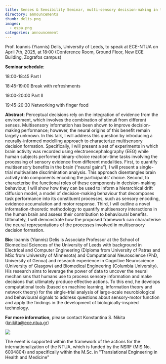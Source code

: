 ```yaml
---
title: Senses & Sensibility Seminar, multi-sensory decision-making in the human brain
directory: announcements
thumb: delis.png
images:
  - espa.png
categories: announcement
---
```


Prof. Ioannis (Yiannis) Delis, University of Leeds, to speak at ECE-NTUA on April 7th, 2025, at 18:00 (Conference Room, Ground Floor, New ECE Building, Zografos campus)

**Seminar schedule**:

18:00-18:45 Part I

18:45-19:00 Break with refreshments

19:00-20:00 Part II

19:45-20:30 Networking with finger food


**Abstract**: Perceptual decisions rely on the integration of evidence from the environment, which involves the combination of stimuli from different senses. Multisensory information has been shown to improve decision-making performance; however, the neural origins of this benefit remain largely unknown. In this talk, I will address this question by introducing a neurally-informed modelling approach to characterize multisensory decision formation. Specifically, I will present a set of experiments in which brain activity was recorded using electroencephalography (EEG) while human subjects performed binary-choice reaction-time tasks involving the processing of sensory evidence from different modalities. First, to quantify multisensory benefits in the brain (“neural gains”), I will present a single-trial multivariate discrimination analysis. This approach disentangles brain activity into components encoding the participants’ choice. Second, to characterise the functional roles of these components in decision-making behaviour, I will show how they can be used to inform a hierarchical drift diffusion model, a model of decision-making behaviour that decomposes task performance into its constituent processes, such as sensory encoding, evidence accumulation and motor response. Third, I will outline a novel information-theoretic methodology to quantify multisensory interactions in the human brain and assess their contribution to behavioural benefits. Ultimately, I will demonstrate how the proposed framework can characterise the neural representations of the processes involved in multisensory decision formation.

**Bio**: Ioannis (Yiannis) Delis is Associate Professor at the School of Biomedical Sciences of the University of Leeds with background in Electrical and Computer Engineering (Diploma from University of Patras and MSc from University of Minnesota) and Computational Neuroscience (PhD, University of Genoa) and research experience in Cognitive Neuroscience (University of Glasgow) and Biomedical Engineering (Columbia University). His research aims to leverage the power of data to uncover the neural mechanisms that humans use to process sensory information and make decisions that ultimately produce effective actions. To this end, he develops computational tools (based on machine learning, information theory and network theory) for the single-trial analysis of large-scale neurobiological and behavioural signals to address questions about sensory-motor function and apply the findings in the development of biologically-inspired technology.

**For more information**, please contact Konstantina S. Nikita (<a href = "mailto:knikita@ece.ntua.gr">knikita@ece.ntua.gr</a>)

![](main/post_assets/announcements/espa.png)

The event is supported within the framework of the actions for the internationalization of the NTUA, which is funded by the NSRF (MIS No. 6004804) and specifically within the M.Sc. in "Translational Engineering in Health and Medicine"
